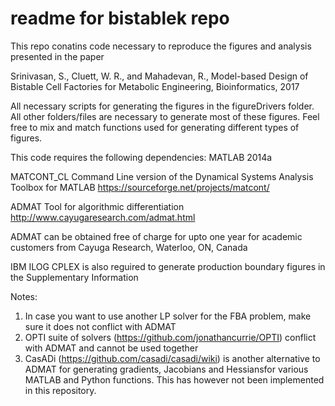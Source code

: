 # readme for bistablek repo 
This repo conatins code necessary to reproduce the figures and analysis presented in the paper

Srinivasan, S., Cluett, W. R., and Mahadevan, R., Model-based Design of Bistable Cell Factories for Metabolic Engineering, Bioinformatics, 2017

All necessary scripts for generating the figures in the figureDrivers folder.
All other folders/files are necessary to generate most of these figures.
Feel free to mix and match functions used for generating different types of figures.

This code requires the following dependencies:
MATLAB 2014a

MATCONT_CL Command Line version of the Dynamical Systems Analysis Toolbox for MATLAB 
https://sourceforge.net/projects/matcont/

ADMAT Tool for algorithmic differentiation
http://www.cayugaresearch.com/admat.html

ADMAT can be obtained free of charge for upto one year for academic customers from Cayuga Research, Waterloo, ON, Canada

IBM ILOG CPLEX is also reguired to generate production boundary figures in the Supplementary Information

Notes: 
1. In case you want to use another LP solver for the FBA problem, make sure it does not conflict with ADMAT
2. OPTI suite of solvers (https://github.com/jonathancurrie/OPTI) conflict with ADMAT and cannot be used together
3. CasADi (https://github.com/casadi/casadi/wiki) is another alternative to ADMAT for generating gradients, Jacobians and Hessiansfor various MATLAB and Python functions. This has however not been implemented in this repository.
